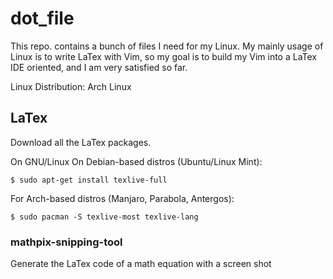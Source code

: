 # dot_file

This repo. contains a bunch of files I need for my Linux. My mainly usage 
of Linux is to write LaTex with Vim, so my goal is to build my Vim into a LaTex 
IDE oriented, and I am very satisfied so far. 

Linux Distribution: Arch Linux

## LaTex
Download all the LaTex packages. 

On GNU/Linux
On Debian-based distros (Ubuntu/Linux Mint):  
```shell
$ sudo apt-get install texlive-full
```
For Arch-based distros (Manjaro, Parabola, Antergos):
```shell
$ sudo pacman -S texlive-most texlive-lang
```
### mathpix-snipping-tool
Generate the LaTex code of a math equation with a screen shot
